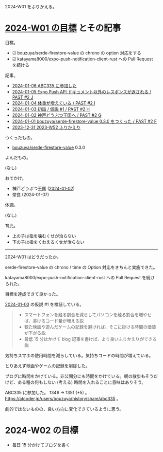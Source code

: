 2024-W01 をふりかえる。

# [2024-W01 の目標][2023-12-31] とその記事

目標。

- ☑ bouzuya/serde-firestore-value の chrono の option 対応をする
- ☑ katayama8000/expo-push-notification-client-rust への Pull Request を続ける

記事。

- [2024-01-06 ABC335 に参加した][2024-01-06]
- [2024-01-05 Expo Push API ドキュメント以外のレスポンスが返される / PAST #2 J][2024-01-05]
- [2024-01-04 体重が増えている / PAST #2 I][2024-01-04]
- [2024-01-03 初詣 / 仮説 #1 / PAST #2 H][2024-01-03]
- [2024-01-02 神戸どうぶつ王国へ / PAST #2 G][2024-01-02]
- [2024-01-01 bouzuya/serde-firestore-value 0.3.0 をつくった / PAST #2 F][2024-01-01]
- [2023-12-31 2023-W52 ふりかえり][2023-12-31]

つくったもの。

- [bouzuya/serde-firestore-value] 0.3.0

よんだもの。

(なし)

おでかけ。

- 神戸どうぶつ王国 ([2024-01-02])
- 奈良 (2024-01-07)

体調。

(なし)

育児。

- 上の子は指を噛むくせが治らない
- 下の子は指をくわえるくせが治らない

---

2024-W01 はどうだったか。

serde-firestore-value の chrono / time の Option 対応をきちんと実施できた。

katayama8000/expo-push-notification-client-rust への Pull Request を続けられた。

目標を達成できて良かった。

[2024-01-03] の仮説 #1 を検証している。

> - スマートフォンを触る割合を減らしてパソコンを触る割合を増やせば、書けるコード量が増える説
> - 観た映画や遊んだゲームの記録を避ければ、そこに掛ける時間の価値が下がる説
> - 最低 15 分はかけて blog 記事を書けば、より良いふりかえりができる説

気持ちスマホの使用時間を減らしている。気持ちコードの時間が増えている。

とりあえず映画やゲームの記録を削除した。

ブログに時間をかけている。非公開分にも時間をかけている。朝の散歩もそうだけど、ある種の何もしない (考える) 時間を入れることに意味はありそう。

ABC335 に参加した。 1346 → 1351 (+5) 。 <https://atcoder.jp/users/bouzuya/history/share/abc335> 。

劇的ではないものの、良い方向に変化できているように思う。

# 2024-W02 の目標

- 毎日 15 分かけてブログを書く

[2023-12-31]: https://blog.bouzuya.net/2023/12/31/
[2024-01-01]: https://blog.bouzuya.net/2024/01/01/
[2024-01-02]: https://blog.bouzuya.net/2024/01/02/
[2024-01-03]: https://blog.bouzuya.net/2024/01/03/
[2024-01-04]: https://blog.bouzuya.net/2024/01/04/
[2024-01-05]: https://blog.bouzuya.net/2024/01/05/
[2024-01-06]: https://blog.bouzuya.net/2024/01/06/
[bouzuya/serde-firestore-value]: https://github.com/bouzuya/serde-firestore-value
